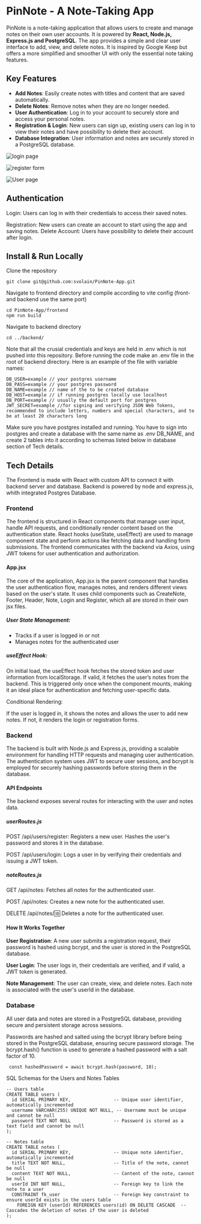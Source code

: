 # PinNote - A Note-Taking App

PinNote is a note-taking application that allows users to create and manage notes on their own user accounts. It is powered by **React, Node.js, Express.js and PostgreSQL**. The app provides a simple and clear user interface to add, view, and delete notes. It is inspired by Google Keep but offers a more simplified and smoother UI with only the essential note taking features.

## Key Features

- **Add Notes**: Easily create notes with titles and content that are saved automatically.
- **Delete Notes**: Remove notes when they are no longer needed.
- **User Authentication**: Log in to your account to securely store and access your personal notes.
- **Registration & Login**: New users can sign up, existing users can log in to view their notes and have possibility to delete their account.
- **Database Integration**: User information and notes are securely stored in a PostgreSQL database.

![login page](/public/login.jpg)

![register form](/public/register.jpg)

![User page](/public/notes.jpg)

## Authentication

Login: Users can log in with their credentials to access their saved notes.

Registration: New users can create an account to start using the app and saving notes.
Delete Account: Users have possibility to delete their account after login.

## Install & Run Locally

Clone the repository

```
git clone git@github.com:svolain/PinNote-App.git
```

Navigate to frontend directory and compile according to vite config (front- and backend use the same port)

```
cd PinNote-App/frontend
npm run build
```

Navigate to backend directory

```
cd ../backend/
```

Note that all the crusial credentials and keys are held in .env which is not pushed into this repository.
Before running the code make an .env file in the root of backend directory. Here is an example of the file with variable names:

```
DB_USER=example // your postgres username
DB_PASS=example // your postgres password
DB_NAME=example // name of the to be created database
DB_HOST=example // if running postgres locally use localhost
DB_PORT=example // usually the default port for postgres
JWT_SECRET=example //for signing and verifying JSON Web Tokens, recommended to include letters, numbers and special characters, and to be at least 20 characters long
```

Make sure you have postgres installed and running. You have to sign into postgres and create a database with the same name as .env DB_NAME, and create 2 tables into it according to schemas listed below in database section of Tech details.

## Tech Details

The Frontend is made with React with custom API to connect it with backend server and database. Backend is powered by node and express.js, whith integrated Postgres Database.

### Frontend

The frontend is structured in React components that manage user input, handle API requests, and conditionally render content based on the authentication state. React hooks (useState, useEffect) are used to manage component state and perform actions like fetching data and handling form submissions. The frontend communicates with the backend via Axios, using JWT tokens for user authentication and authorization.

#### App.jsx

The core of the application, App.jsx is the parent component that handles the user authentication flow, manages notes, and renders different views based on the user's state. It uses child components such as CreateNote, Footer, Header, Note, Login and Register, which all are stored in their own jsx files.

##### User State Management:

- Tracks if a user is logged in or not
- Manages notes for the authenticated user

##### useEffect Hook:

On initial load, the useEffect hook fetches the stored token and user information from localStorage. If valid, it fetches the user’s notes from the backend.
This is triggered only once when the component mounts, making it an ideal place for authentication and fetching user-specific data.

Conditional Rendering:

If the user is logged in, it shows the notes and allows the user to add new notes. If not, it renders the login or registration forms.

### Backend

The backend is built with Node.js and Express.js, providing a scalable environment for handling HTTP requests and managing user authentication. The authentication system uses JWT to secure user sessions, and bcrypt is employed for securely hashing passwords before storing them in the database.

#### API Endpoints

The backend exposes several routes for interacting with the user and notes data.

##### userRoutes.js

POST /api/users/register: Registers a new user. Hashes the user's password and stores it in the database.

POST /api/users/login: Logs a user in by verifying their credentials and issuing a JWT token.

##### noteRoutes.js

GET /api/notes: Fetches all notes for the authenticated user.

POST /api/notes: Creates a new note for the authenticated user.

DELETE /api/notes/:id: Deletes a note for the authenticated user.

#### How It Works Together

**User Registration**: A new user submits a registration request, their password is hashed using bcrypt, and the user is stored in the PostgreSQL database.

**User Login**: The user logs in, their credentials are verified, and if valid, a JWT token is generated.

**Note Management**: The user can create, view, and delete notes. Each note is associated with the user's userId in the database.

### Database

All user data and notes are stored in a PostgreSQL database, providing secure and persistent storage across sessions.

Passwords are hashed and salted using the bcrypt library before being stored in the PostgreSQL database, ensuring secure password storage. The bcrypt.hash() function is used to generate a hashed password with a salt factor of 10.

```
 const hashedPassword = await bcrypt.hash(password, 10);
```

SQL Schemas for the Users and Notes Tables

```
-- Users table
CREATE TABLE users (
  id SERIAL PRIMARY KEY,                -- Unique user identifier, automatically incremented
  username VARCHAR(255) UNIQUE NOT NULL, -- Username must be unique and cannot be null
  password TEXT NOT NULL                -- Password is stored as a text field and cannot be null
);

-- Notes table
CREATE TABLE notes (
  id SERIAL PRIMARY KEY,                -- Unique note identifier, automatically incremented
  title TEXT NOT NULL,                  -- Title of the note, cannot be null
  content TEXT NOT NULL,                -- Content of the note, cannot be null
  userId INT NOT NULL,                  -- Foreign key to link the note to a user
  CONSTRAINT fk_user                    -- Foreign key constraint to ensure userId exists in the users table
    FOREIGN KEY (userId) REFERENCES users(id) ON DELETE CASCADE  -- Cascades the deletion of notes if the user is deleted
);
```